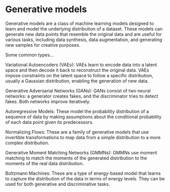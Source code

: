 # Generative models

Generative models are a class of machine learning models designed to learn and model the underlying distribution of a dataset. These models can generate new data points that resemble the original data and are useful for various tasks, including data synthesis, data augmentation, and generating new samples for creative purposes. 

Some common types…

Variational Autoencoders (VAEs): VAEs learn to encode data into a latent space and then decode it back to reconstruct the original data. VAEs impose constraints on the latent space to follow a specific distribution, usually a Gaussian distribution, enabling the generation of new data.

Generative Adversarial Networks (GANs): GANs consist of two neural networks: a generator creates fakes, and the discriminator tries to detect fakes. Both networks improve iteratively.

Autoregressive Models: These model the probability distribution of a sequence of data by making assumptions about the conditional probability of each data point given its predecessors. 

Normalizing Flows: These are a family of generative models that use invertible transformations to map data from a simple distribution to a more complex distribution.

Generative Moment Matching Networks (GMMNs): GMMNs use moment matching to match the moments of the generated distribution to the moments of the real data distribution. 

Boltzmann Machines: These are a type of energy-based model that learns to capture the distribution of the data in terms of energy levels. They can be used for both generative and discriminative tasks.
